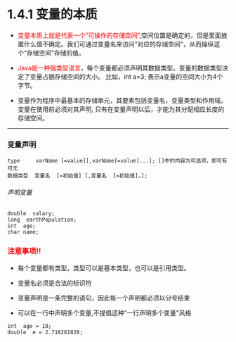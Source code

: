 # 1.4.1 变量的本质

* <font color=red>变量本质上就是代表一个”可操作的存储空间”</font>,空间位置是确定的，但是里面放置什么值不确定。我们可通过变量名来访问“对应的存储空间”，从而操纵这个“存储空间”存储的值。

* <font color=red>Java是一种强类型语言</font>，每个变量都必须声明其数据类型。变量的数据类型决定了变量占据存储空间的大小。 比如，int a=3; 表示a变量的空间大小为4个字节。

* 变量作为程序中最基本的存储单元，其要素包括变量名，变量类型和作用域。变量在使用前必须对其声明, 只有在变量声明以后，才能为其分配相应长度的存储空间。

---
### 变量声明

``` 
type     varName [=value][,varName[=value]...]; []中的内容为可选项，即可有可无
数据类型  变量名  [=初始值] [,变量名  [=初始值]…];
```

###### 声明变量

``` 
double  salary;
long  earthPopulation;
int  age;
char name;
```

###  <font color=red>注意事项!!</font>

* 每个变量都有类型，类型可以是基本类型，也可以是引用类型。

* 变量名必须是合法的标识符

* 变量声明是一条完整的语句，因此每一个声明都必须以分号结束
* 可以在一行中声明多个变量,不提倡这种"一行声明多个变量"风格

```
int  age = 18;    
double  e = 2.718281828;
```